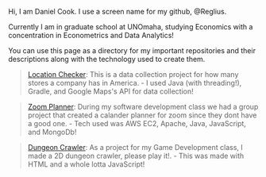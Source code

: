 Hi, I am Daniel Cook. I use a screen name for my github, @Reglius.

Currently I am in graduate school at UNOmaha, studying Economics with a concentration in Econometrics and Data Analytics!

You can use this page as a directory for my important repositories and their descriptions along with the technology used to create them.

>[Location Checker](https://github.com/Reglius/LocationChecker): This is a data collection project for how many stores a company has in America.
 \- I used Java (with threading!), Gradle, and Google Maps's API for data collection!

>[Zoom Planner](https://github.com/Reglius/localhosts): During my software development class we had a group project that created a calander planner for zoom since they dont have a good one.
 \- Tech used was AWS EC2, Apache, Java, JavaScript, and MongoDb!
 
 >[Dungeon Crawler](https://github.com/Reglius/DungeonCrawler1): As a project for my Game Development class, I made a 2D dungeon crawler, please play it!.
 \- This was made with HTML and a whole lotta JavaScript!
